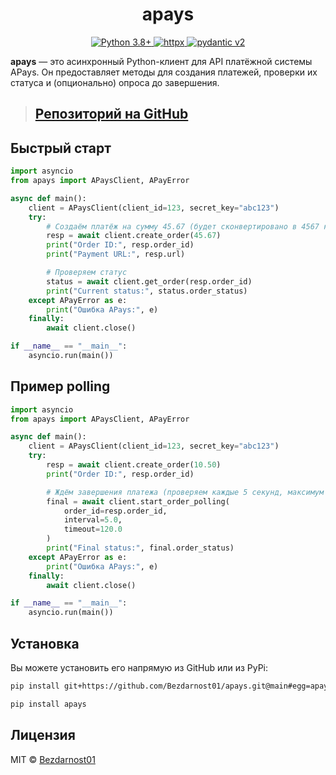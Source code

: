 <p align="center">
  <h1 align="center">apays</h1>
</p>

<p align="center">
  <a href="https://www.python.org/">
    <img src="https://img.shields.io/badge/python-3.8%2B-blue.svg" alt="Python 3.8+">
  </a>
  <a href="https://www.python-httpx.org/">
    <img src="https://img.shields.io/badge/httpx-%3E%3D0.24.0-blue.svg" alt="httpx">
  </a>
  <a href="https://pydantic.dev/">
    <img src="https://img.shields.io/badge/pydantic-v2-blue.svg" alt="pydantic v2">
  </a>
</p>

**apays** — это асинхронный Python-клиент для API платёжной системы APays. Он предоставляет методы для создания платежей, проверки их статуса и (опционально) опроса до завершения.

> ## [Репозиторий на GitHub](https://github.com/Bezdarnost01/apays)

## Быстрый старт

```python
import asyncio
from apays import APaysClient, APayError

async def main():
    client = APaysClient(client_id=123, secret_key="abc123")
    try:
        # Создаём платёж на сумму 45.67 (будет сконвертировано в 4567 копеек)
        resp = await client.create_order(45.67)
        print("Order ID:", resp.order_id)
        print("Payment URL:", resp.url)

        # Проверяем статус
        status = await client.get_order(resp.order_id)
        print("Current status:", status.order_status)
    except APayError as e:
        print("Ошибка APays:", e)
    finally:
        await client.close()

if __name__ == "__main__":
    asyncio.run(main())
```

## Пример polling

```python
import asyncio
from apays import APaysClient, APayError

async def main():
    client = APaysClient(client_id=123, secret_key="abc123")
    try:
        resp = await client.create_order(10.50)
        print("Order ID:", resp.order_id)

        # Ждём завершения платежа (проверяем каждые 5 секунд, максимум 2 минуты)
        final = await client.start_order_polling(
            order_id=resp.order_id,
            interval=5.0,
            timeout=120.0
        )
        print("Final status:", final.order_status)
    except APayError as e:
        print("Ошибка APays:", e)
    finally:
        await client.close()

if __name__ == "__main__":
    asyncio.run(main())
```

## Установка

Вы можете установить его напрямую из GitHub или из PyPi:

```bash
pip install git+https://github.com/Bezdarnost01/apays.git@main#egg=apays
```

```bash
pip install apays
```

## Лицензия

MIT © [Bezdarnost01](https://github.com/Bezdarnost01)
